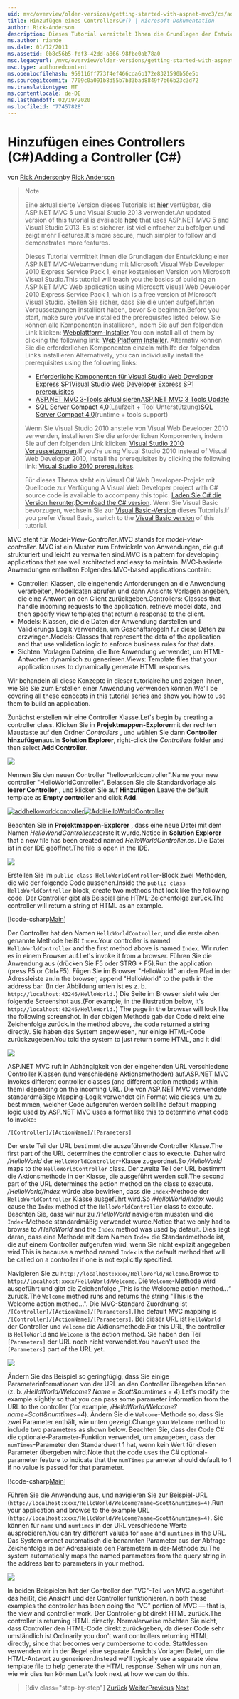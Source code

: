 ```yaml
---
uid: mvc/overview/older-versions/getting-started-with-aspnet-mvc3/cs/adding-a-controller
title: Hinzufügen eines ControllersC#() | Microsoft-Dokumentation
author: Rick-Anderson
description: Dieses Tutorial vermittelt Ihnen die Grundlagen der Entwicklung einer ASP.NET MVC-Webanwendung mithilfe von Microsoft Visual Web Developer 2010 Express Service Pack 1.
ms.author: riande
ms.date: 01/12/2011
ms.assetid: 0b8c56b5-fdf3-42dd-a866-98fbe0ab78a0
msc.legacyurl: /mvc/overview/older-versions/getting-started-with-aspnet-mvc3/cs/adding-a-controller
msc.type: authoredcontent
ms.openlocfilehash: 959116ff773f4ef466cda6b172e8321590b50e5b
ms.sourcegitcommit: 7709c0a091b8d55b7b33bad8849f7b66b23c3d72
ms.translationtype: MT
ms.contentlocale: de-DE
ms.lasthandoff: 02/19/2020
ms.locfileid: "77457828"
---
```

# <a name="adding-a-controller-c"></a><span data-ttu-id="c7c70-103">Hinzufügen eines Controllers (C#)</span><span class="sxs-lookup"><span data-stu-id="c7c70-103">Adding a Controller (C#)</span></span>

<span data-ttu-id="c7c70-104">von [Rick Anderson](https://twitter.com/RickAndMSFT)</span><span class="sxs-lookup"><span data-stu-id="c7c70-104">by [Rick Anderson](https://twitter.com/RickAndMSFT)</span></span>

> > [!NOTE]
> > <span data-ttu-id="c7c70-105">Eine aktualisierte Version dieses Tutorials ist [hier](../../../getting-started/introduction/getting-started.md) verfügbar, die ASP.NET MVC 5 und Visual Studio 2013 verwendet.</span><span class="sxs-lookup"><span data-stu-id="c7c70-105">An updated version of this tutorial is available [here](../../../getting-started/introduction/getting-started.md) that uses ASP.NET MVC 5 and Visual Studio 2013.</span></span> <span data-ttu-id="c7c70-106">Es ist sicherer, ist viel einfacher zu befolgen und zeigt mehr Features.</span><span class="sxs-lookup"><span data-stu-id="c7c70-106">It's more secure, much simpler to follow and demonstrates more features.</span></span>
> 
> 
> <span data-ttu-id="c7c70-107">Dieses Tutorial vermittelt Ihnen die Grundlagen der Entwicklung einer ASP.NET MVC-Webanwendung mit Microsoft Visual Web Developer 2010 Express Service Pack 1, einer kostenlosen Version von Microsoft Visual Studio.</span><span class="sxs-lookup"><span data-stu-id="c7c70-107">This tutorial will teach you the basics of building an ASP.NET MVC Web application using Microsoft Visual Web Developer 2010 Express Service Pack 1, which is a free version of Microsoft Visual Studio.</span></span> <span data-ttu-id="c7c70-108">Stellen Sie sicher, dass Sie die unten aufgeführten Voraussetzungen installiert haben, bevor Sie beginnen.</span><span class="sxs-lookup"><span data-stu-id="c7c70-108">Before you start, make sure you've installed the prerequisites listed below.</span></span> <span data-ttu-id="c7c70-109">Sie können alle Komponenten installieren, indem Sie auf den folgenden Link klicken: [Webplattform-Installer](https://www.microsoft.com/web/gallery/install.aspx?appid=VWD2010SP1Pack).</span><span class="sxs-lookup"><span data-stu-id="c7c70-109">You can install all of them by clicking the following link: [Web Platform Installer](https://www.microsoft.com/web/gallery/install.aspx?appid=VWD2010SP1Pack).</span></span> <span data-ttu-id="c7c70-110">Alternativ können Sie die erforderlichen Komponenten einzeln mithilfe der folgenden Links installieren:</span><span class="sxs-lookup"><span data-stu-id="c7c70-110">Alternatively, you can individually install the prerequisites using the following links:</span></span>
> 
> - [<span data-ttu-id="c7c70-111">Erforderliche Komponenten für Visual Studio Web Developer Express SP1</span><span class="sxs-lookup"><span data-stu-id="c7c70-111">Visual Studio Web Developer Express SP1 prerequisites</span></span>](https://www.microsoft.com/web/gallery/install.aspx?appid=VWD2010SP1Pack)
> - [<span data-ttu-id="c7c70-112">ASP.NET MVC 3-Tools aktualisieren</span><span class="sxs-lookup"><span data-stu-id="c7c70-112">ASP.NET MVC 3 Tools Update</span></span>](https://www.microsoft.com/web/gallery/install.aspx?appsxml=&amp;appid=MVC3)
> - <span data-ttu-id="c7c70-113">[SQL Server Compact 4,0](https://www.microsoft.com/web/gallery/install.aspx?appid=SQLCE;SQLCEVSTools_4_0)(Laufzeit + Tool Unterstützung)</span><span class="sxs-lookup"><span data-stu-id="c7c70-113">[SQL Server Compact 4.0](https://www.microsoft.com/web/gallery/install.aspx?appid=SQLCE;SQLCEVSTools_4_0)(runtime + tools support)</span></span>
> 
> <span data-ttu-id="c7c70-114">Wenn Sie Visual Studio 2010 anstelle von Visual Web Developer 2010 verwenden, installieren Sie die erforderlichen Komponenten, indem Sie auf den folgenden Link klicken: [Visual Studio 2010 Voraussetzungen](https://www.microsoft.com/web/gallery/install.aspx?appsxml=&amp;appid=VS2010SP1Pack).</span><span class="sxs-lookup"><span data-stu-id="c7c70-114">If you're using Visual Studio 2010 instead of Visual Web Developer 2010, install the prerequisites by clicking the following link: [Visual Studio 2010 prerequisites](https://www.microsoft.com/web/gallery/install.aspx?appsxml=&amp;appid=VS2010SP1Pack).</span></span>
> 
> <span data-ttu-id="c7c70-115">Für dieses Thema steht ein Visual C# Web Developer-Projekt mit Quellcode zur Verfügung.</span><span class="sxs-lookup"><span data-stu-id="c7c70-115">A Visual Web Developer project with C# source code is available to accompany this topic.</span></span> <span data-ttu-id="c7c70-116">[Laden Sie C# die Version herunter](https://code.msdn.microsoft.com/Introduction-to-MVC-3-10d1b098).</span><span class="sxs-lookup"><span data-stu-id="c7c70-116">[Download the C# version](https://code.msdn.microsoft.com/Introduction-to-MVC-3-10d1b098).</span></span> <span data-ttu-id="c7c70-117">Wenn Sie Visual Basic bevorzugen, wechseln Sie zur [Visual Basic-Version](../vb/intro-to-aspnet-mvc-3.md) dieses Tutorials.</span><span class="sxs-lookup"><span data-stu-id="c7c70-117">If you prefer Visual Basic, switch to the [Visual Basic version](../vb/intro-to-aspnet-mvc-3.md) of this tutorial.</span></span>

<span data-ttu-id="c7c70-118">MVC steht für *Model-View-Controller*.</span><span class="sxs-lookup"><span data-stu-id="c7c70-118">MVC stands for *model-view-controller*.</span></span> <span data-ttu-id="c7c70-119">MVC ist ein Muster zum Entwickeln von Anwendungen, die gut strukturiert und leicht zu verwalten sind.</span><span class="sxs-lookup"><span data-stu-id="c7c70-119">MVC is a pattern for developing applications that are well architected and easy to maintain.</span></span> <span data-ttu-id="c7c70-120">MVC-basierte Anwendungen enthalten Folgendes:</span><span class="sxs-lookup"><span data-stu-id="c7c70-120">MVC-based applications contain:</span></span>

- <span data-ttu-id="c7c70-121">Controller: Klassen, die eingehende Anforderungen an die Anwendung verarbeiten, Modelldaten abrufen und dann Ansichts Vorlagen angeben, die eine Antwort an den Client zurückgeben.</span><span class="sxs-lookup"><span data-stu-id="c7c70-121">Controllers: Classes that handle incoming requests to the application, retrieve model data, and then specify view templates that return a response to the client.</span></span>
- <span data-ttu-id="c7c70-122">Models: Klassen, die die Daten der Anwendung darstellen und Validierungs Logik verwenden, um Geschäftsregeln für diese Daten zu erzwingen.</span><span class="sxs-lookup"><span data-stu-id="c7c70-122">Models: Classes that represent the data of the application and that use validation logic to enforce business rules for that data.</span></span>
- <span data-ttu-id="c7c70-123">Sichten: Vorlagen Dateien, die Ihre Anwendung verwendet, um HTML-Antworten dynamisch zu generieren.</span><span class="sxs-lookup"><span data-stu-id="c7c70-123">Views: Template files that your application uses to dynamically generate HTML responses.</span></span>

<span data-ttu-id="c7c70-124">Wir behandeln all diese Konzepte in dieser tutorialreihe und zeigen Ihnen, wie Sie Sie zum Erstellen einer Anwendung verwenden können.</span><span class="sxs-lookup"><span data-stu-id="c7c70-124">We'll be covering all these concepts in this tutorial series and show you how to use them to build an application.</span></span>

<span data-ttu-id="c7c70-125">Zunächst erstellen wir eine Controller Klasse.</span><span class="sxs-lookup"><span data-stu-id="c7c70-125">Let's begin by creating a controller class.</span></span> <span data-ttu-id="c7c70-126">Klicken Sie in **Projektmappen-Explorer**mit der rechten Maustaste auf den Ordner *Controllers* , und wählen Sie dann **Controller hinzufügen**aus.</span><span class="sxs-lookup"><span data-stu-id="c7c70-126">In **Solution Explorer**, right-click the *Controllers* folder and then select **Add Controller**.</span></span>

[![](adding-a-controller/_static/image2.png)](adding-a-controller/_static/image1.png)

<span data-ttu-id="c7c70-127">Nennen Sie den neuen Controller "helloworldcontroller".</span><span class="sxs-lookup"><span data-stu-id="c7c70-127">Name your new controller "HelloWorldController".</span></span> <span data-ttu-id="c7c70-128">Belassen Sie die Standardvorlage als **leerer Controller** , und klicken Sie auf **Hinzufügen**.</span><span class="sxs-lookup"><span data-stu-id="c7c70-128">Leave the default template as **Empty controller** and click **Add**.</span></span>

<span data-ttu-id="c7c70-129">[![addhelloworldcontroller](adding-a-controller/_static/image4.png)](adding-a-controller/_static/image3.png)</span><span class="sxs-lookup"><span data-stu-id="c7c70-129">[![AddHelloWorldController](adding-a-controller/_static/image4.png)](adding-a-controller/_static/image3.png)</span></span>

<span data-ttu-id="c7c70-130">Beachten Sie in **Projektmappen-Explorer** , dass eine neue Datei mit dem Namen *HelloWorldController.cs*erstellt wurde.</span><span class="sxs-lookup"><span data-stu-id="c7c70-130">Notice in **Solution Explorer** that a new file has been created named *HelloWorldController.cs*.</span></span> <span data-ttu-id="c7c70-131">Die Datei ist in der IDE geöffnet.</span><span class="sxs-lookup"><span data-stu-id="c7c70-131">The file is open in the IDE.</span></span>

![](adding-a-controller/_static/image5.png)

<span data-ttu-id="c7c70-132">Erstellen Sie im `public class HelloWorldController`-Block zwei Methoden, die wie der folgende Code aussehen.</span><span class="sxs-lookup"><span data-stu-id="c7c70-132">Inside the `public class HelloWorldController` block, create two methods that look like the following code.</span></span> <span data-ttu-id="c7c70-133">Der Controller gibt als Beispiel eine HTML-Zeichenfolge zurück.</span><span class="sxs-lookup"><span data-stu-id="c7c70-133">The controller will return a string of HTML as an example.</span></span>

[!code-csharp[Main](adding-a-controller/samples/sample1.cs)]

<span data-ttu-id="c7c70-134">Der Controller hat den Namen `HelloWorldController`, und die erste oben genannte Methode heißt `Index`.</span><span class="sxs-lookup"><span data-stu-id="c7c70-134">Your controller is named `HelloWorldController` and the first method above is named `Index`.</span></span> <span data-ttu-id="c7c70-135">Wir rufen es in einem Browser auf.</span><span class="sxs-lookup"><span data-stu-id="c7c70-135">Let's invoke it from a browser.</span></span> <span data-ttu-id="c7c70-136">Führen Sie die Anwendung aus (drücken Sie F5 oder STRG + F5).</span><span class="sxs-lookup"><span data-stu-id="c7c70-136">Run the application (press F5 or Ctrl+F5).</span></span> <span data-ttu-id="c7c70-137">Fügen Sie im Browser "HelloWorld" an den Pfad in der Adressleiste an.</span><span class="sxs-lookup"><span data-stu-id="c7c70-137">In the browser, append "HelloWorld" to the path in the address bar.</span></span> <span data-ttu-id="c7c70-138">(In der Abbildung unten ist es z. b. `http://localhost:43246/HelloWorld.`) Die Seite im Browser sieht wie der folgende Screenshot aus.</span><span class="sxs-lookup"><span data-stu-id="c7c70-138">(For example, in the illustration below, it's `http://localhost:43246/HelloWorld.`) The page in the browser will look like the following screenshot.</span></span> <span data-ttu-id="c7c70-139">In der obigen Methode gab der Code direkt eine Zeichenfolge zurück.</span><span class="sxs-lookup"><span data-stu-id="c7c70-139">In the method above, the code returned a string directly.</span></span> <span data-ttu-id="c7c70-140">Sie haben das System angewiesen, nur einige HTML-Code zurückzugeben.</span><span class="sxs-lookup"><span data-stu-id="c7c70-140">You told the system to just return some HTML, and it did!</span></span>

![](adding-a-controller/_static/image6.png)

<span data-ttu-id="c7c70-141">ASP.NET MVC ruft in Abhängigkeit von der eingehenden URL verschiedene Controller Klassen (und verschiedene Aktionsmethoden) auf.</span><span class="sxs-lookup"><span data-stu-id="c7c70-141">ASP.NET MVC invokes different controller classes (and different action methods within them) depending on the incoming URL.</span></span> <span data-ttu-id="c7c70-142">Die von ASP.NET MVC verwendete standardmäßige Mapping-Logik verwendet ein Format wie dieses, um zu bestimmen, welcher Code aufgerufen werden soll:</span><span class="sxs-lookup"><span data-stu-id="c7c70-142">The default mapping logic used by ASP.NET MVC uses a format like this to determine what code to invoke:</span></span>

`/[Controller]/[ActionName]/[Parameters]`

<span data-ttu-id="c7c70-143">Der erste Teil der URL bestimmt die auszuführende Controller Klasse.</span><span class="sxs-lookup"><span data-stu-id="c7c70-143">The first part of the URL determines the controller class to execute.</span></span> <span data-ttu-id="c7c70-144">Daher wird */HelloWorld* der `HelloWorldController`-Klasse zugeordnet.</span><span class="sxs-lookup"><span data-stu-id="c7c70-144">So */HelloWorld* maps to the `HelloWorldController` class.</span></span> <span data-ttu-id="c7c70-145">Der zweite Teil der URL bestimmt die Aktionsmethode in der Klasse, die ausgeführt werden soll.</span><span class="sxs-lookup"><span data-stu-id="c7c70-145">The second part of the URL determines the action method on the class to execute.</span></span> <span data-ttu-id="c7c70-146">*/HelloWorld/Index* würde also bewirken, dass die `Index`-Methode der `HelloWorldController` Klasse ausgeführt wird.</span><span class="sxs-lookup"><span data-stu-id="c7c70-146">So */HelloWorld/Index* would cause the `Index` method of the `HelloWorldController` class to execute.</span></span> <span data-ttu-id="c7c70-147">Beachten Sie, dass wir nur zu */HelloWorld* navigieren mussten und die `Index`-Methode standardmäßig verwendet wurde.</span><span class="sxs-lookup"><span data-stu-id="c7c70-147">Notice that we only had to browse to */HelloWorld* and the `Index` method was used by default.</span></span> <span data-ttu-id="c7c70-148">Dies liegt daran, dass eine Methode mit dem Namen `Index` die Standardmethode ist, die auf einem Controller aufgerufen wird, wenn Sie nicht explizit angegeben wird.</span><span class="sxs-lookup"><span data-stu-id="c7c70-148">This is because a method named `Index` is the default method that will be called on a controller if one is not explicitly specified.</span></span>

<span data-ttu-id="c7c70-149">Navigieren Sie zu `http://localhost:xxxx/HelloWorld/Welcome`.</span><span class="sxs-lookup"><span data-stu-id="c7c70-149">Browse to `http://localhost:xxxx/HelloWorld/Welcome`.</span></span> <span data-ttu-id="c7c70-150">Die `Welcome`-Methode wird ausgeführt und gibt die Zeichenfolge „This is the Welcome action method...“ zurück.</span><span class="sxs-lookup"><span data-stu-id="c7c70-150">The `Welcome` method runs and returns the string "This is the Welcome action method...".</span></span> <span data-ttu-id="c7c70-151">Die MVC-Standard Zuordnung ist `/[Controller]/[ActionName]/[Parameters]`.</span><span class="sxs-lookup"><span data-stu-id="c7c70-151">The default MVC mapping is `/[Controller]/[ActionName]/[Parameters]`.</span></span> <span data-ttu-id="c7c70-152">Bei dieser URL ist `HelloWorld` der Controller und `Welcome` die Aktionsmethode.</span><span class="sxs-lookup"><span data-stu-id="c7c70-152">For this URL, the controller is `HelloWorld` and `Welcome` is the action method.</span></span> <span data-ttu-id="c7c70-153">Sie haben den Teil `[Parameters]` der URL noch nicht verwendet.</span><span class="sxs-lookup"><span data-stu-id="c7c70-153">You haven't used the `[Parameters]` part of the URL yet.</span></span>

![](adding-a-controller/_static/image7.png)

<span data-ttu-id="c7c70-154">Ändern Sie das Beispiel so geringfügig, dass Sie einige Parameterinformationen von der URL an den Controller übergeben können (z. b. */HelloWorld/Welcome? Name = Scott&amp;numtimes = 4*).</span><span class="sxs-lookup"><span data-stu-id="c7c70-154">Let's modify the example slightly so that you can pass some parameter information from the URL to the controller (for example, */HelloWorld/Welcome?name=Scott&amp;numtimes=4*).</span></span> <span data-ttu-id="c7c70-155">Ändern Sie die `Welcome`-Methode so, dass Sie zwei Parameter enthält, wie unten gezeigt.</span><span class="sxs-lookup"><span data-stu-id="c7c70-155">Change your `Welcome` method to include two parameters as shown below.</span></span> <span data-ttu-id="c7c70-156">Beachten Sie, dass der Code C# die optionale-Parameter-Funktion verwendet, um anzugeben, dass der `numTimes`-Parameter den Standardwert 1 hat, wenn kein Wert für diesen Parameter übergeben wird.</span><span class="sxs-lookup"><span data-stu-id="c7c70-156">Note that the code uses the C# optional-parameter feature to indicate that the `numTimes` parameter should default to 1 if no value is passed for that parameter.</span></span>

[!code-csharp[Main](adding-a-controller/samples/sample2.cs)]

<span data-ttu-id="c7c70-157">Führen Sie die Anwendung aus, und navigieren Sie zur Beispiel-URL (`http://localhost:xxxx/HelloWorld/Welcome?name=Scott&numtimes=4)`.</span><span class="sxs-lookup"><span data-stu-id="c7c70-157">Run your application and browse to the example URL (`http://localhost:xxxx/HelloWorld/Welcome?name=Scott&numtimes=4)`.</span></span> <span data-ttu-id="c7c70-158">Sie können für `name` und `numtimes` in der URL verschiedene Werte ausprobieren.</span><span class="sxs-lookup"><span data-stu-id="c7c70-158">You can try different values for `name` and `numtimes` in the URL.</span></span> <span data-ttu-id="c7c70-159">Das System ordnet automatisch die benannten Parameter aus der Abfrage Zeichenfolge in der Adressleiste den Parametern in der-Methode zu.</span><span class="sxs-lookup"><span data-stu-id="c7c70-159">The system automatically maps the named parameters from the query string in the address bar to parameters in your method.</span></span>

![](adding-a-controller/_static/image8.png)

<span data-ttu-id="c7c70-160">In beiden Beispielen hat der Controller den "VC"-Teil von MVC ausgeführt – das heißt, die Ansicht und der Controller funktionieren.</span><span class="sxs-lookup"><span data-stu-id="c7c70-160">In both these examples the controller has been doing the "VC" portion of MVC — that is, the view and controller work.</span></span> <span data-ttu-id="c7c70-161">Der Controller gibt direkt HTML zurück.</span><span class="sxs-lookup"><span data-stu-id="c7c70-161">The controller is returning HTML directly.</span></span> <span data-ttu-id="c7c70-162">Normalerweise möchten Sie nicht, dass Controller den HTML-Code direkt zurückgeben, da dieser Code sehr umständlich ist.</span><span class="sxs-lookup"><span data-stu-id="c7c70-162">Ordinarily you don't want controllers returning HTML directly, since that becomes very cumbersome to code.</span></span> <span data-ttu-id="c7c70-163">Stattdessen verwenden wir in der Regel eine separate Ansichts Vorlagen Datei, um die HTML-Antwort zu generieren.</span><span class="sxs-lookup"><span data-stu-id="c7c70-163">Instead we'll typically use a separate view template file to help generate the HTML response.</span></span> <span data-ttu-id="c7c70-164">Sehen wir uns nun an, wie wir dies tun können.</span><span class="sxs-lookup"><span data-stu-id="c7c70-164">Let's look next at how we can do this.</span></span>

> [!div class="step-by-step"]
> <span data-ttu-id="c7c70-165">[Zurück](intro-to-aspnet-mvc-3.md)
> [Weiter](adding-a-view.md)</span><span class="sxs-lookup"><span data-stu-id="c7c70-165">[Previous](intro-to-aspnet-mvc-3.md)
[Next](adding-a-view.md)</span></span>
